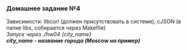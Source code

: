 ### Домашнее задание №4
Зависимости: libcurl (должен присутствовать в системе), cJSON (в папке libs, собирается через Makefile)  
*Запуск через ./hw04 {city_name}*  
***city_name - название города (Moscow на пример)***
